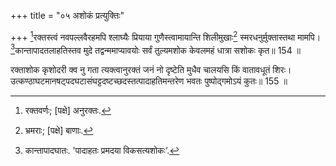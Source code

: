 +++
title = "०५ अशोकं प्रत्युक्तिः"

+++
[^1]रक्तस्त्वं नवपल्लवैरहमपि श्लाघ्यैः प्रियाया गुणैस्त्वामायान्ति शिलीमुखाः[^2] स्मरधनुर्मुक्तास्तथा मामपि।  
[^3]कान्तापादतलाहतिस्तव मुदे तद्वन्ममाप्यावयोः सर्वं तुल्यमशोक केवलमहं धात्रा सशोकः कृत॥ 154 ॥  
  
[^1]: रक्तवर्णः; [पक्षे] अनुरक्तः.

[^2]: भ्रमराः; [पक्षे] बाणाः.

[^3]: कान्तापादघातः. 'पादाहतः प्रमदया विकसत्यशोकः’.

रक्ताशोक कृशोदरी क्व नु गता त्यक्त्वानुरक्तं जनं नो दृष्टेति मुधैव चालयसि किं वातावधूतं शिरः।  
उत्कण्ठाघटमानषट्पदघटासंघट्टदष्टच्छदस्तत्पादाहतिमन्तरेण भवतः पुष्पोद्गमोऽयं कुतः॥ 155 ॥  